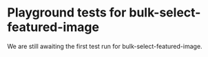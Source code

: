 # Playground tests for bulk-select-featured-image
We are still awaiting the first test run for bulk-select-featured-image.

